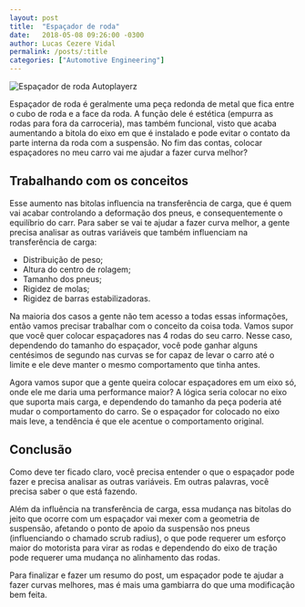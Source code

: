```yaml
---
layout: post
title:  "Espaçador de roda"
date:   2018-05-08 09:26:00 -0300
author: Lucas Cezere Vidal
permalink: /posts/:title
categories: ["Automotive Engineering"]
---
```

![Espaçador de roda Autoplayerz](https://2.bp.blogspot.com/-2Bno1NopJEw/TxMSNFDpr0I/AAAAAAAAAm0/oETUDd1EcB0/s1600/TF03.jpg)

Espaçador de roda é geralmente uma peça redonda de metal que fica entre o cubo de roda e a face da roda. A função dele é estética (empurra as rodas para fora da carroceria), mas também funcional, visto que acaba aumentando a bitola do eixo em que é instalado e pode evitar o contato da parte interna da roda com a suspensão. No fim das contas, colocar espaçadores no meu carro vai me ajudar a fazer curva melhor?

## Trabalhando com os conceitos

Esse aumento nas bitolas influencia na transferência de carga, que é quem vai acabar controlando a deformação dos pneus, e consequentemente o equilíbrio do carr. Para saber se vai te ajudar a fazer curva melhor, a gente precisa analisar as outras variáveis que também influenciam na transferência de carga:

- Distribuição de peso;
- Altura do centro de rolagem;
- Tamanho dos pneus;
- Rigidez de molas;
- Rigidez de barras estabilizadoras.

Na maioria dos casos a gente não tem acesso a todas essas informações, então vamos precisar trabalhar com o conceito da coisa toda. Vamos supor que você quer colocar espaçadores nas 4 rodas do seu carro. Nesse caso, dependendo do tamanho do espaçador, você pode ganhar alguns centésimos de segundo nas curvas se for capaz de levar o carro até o limite e ele deve manter o mesmo comportamento que tinha antes.

Agora vamos supor que a gente queira colocar espaçadores em um eixo só, onde ele me daria uma performance maior? A lógica seria colocar no eixo que suporta mais carga, e dependendo do tamanho da peça poderia até mudar o comportamento do carro. Se o espaçador for colocado no eixo mais leve, a tendência é que ele acentue o comportamento original.

## Conclusão

Como deve ter ficado claro, você precisa entender o que o espaçador pode fazer e precisa analisar as outras variáveis. Em outras palavras, você precisa saber o que está fazendo.

Além da influência na transferência de carga, essa mudança nas bitolas do jeito que ocorre com um espaçador vai mexer com a geometria de suspensão, afetando o ponto de apoio da suspensão nos pneus (influenciando o chamado scrub radius), o que pode requerer um esforço maior do motorista para virar as rodas e dependendo do eixo de tração pode requerer uma mudança no alinhamento das rodas.

Para finalizar e fazer um resumo do post, um espaçador pode te ajudar a fazer curvas melhores, mas é mais uma gambiarra do que uma modificação bem feita.
